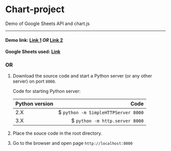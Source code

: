 # Chart-project
Demo of Google Sheets API and chart.js

------------------------------------------------------------------------------------------------------------------------------------
#### Demo link:  [Link 1](https://charts-project.000webhostapp.com)  *OR*  [Link 2](http://rawgit.com/Sushant-Kum/chart-project/master/bar-chart.html)

#### Google Sheets used: [Link](https://docs.google.com/spreadsheets/d/1WfqDI8O76xCLdV95LfAZlpE-F9oarVoMSeOtmxTyfyo/edit?usp=sharing)

### OR

1. Download the source code and start a Python server (or any other server) on port `8000`.

   Code for starting Python server:
   
   | Python version        | Code                                |
   | --------------------- |------------------------------------:|
   | 2.X                   | $ `python -m SimpleHTTPServer 8000` |
   | 3.X                   | $ `python -m http.server 8000`      |
   
2. Place the souce code in the root directory.
3. Go to the browser and open page `http://localhost:8000`
